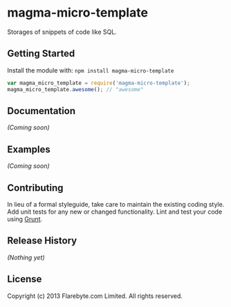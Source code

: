 # magma-micro-template

Storages of snippets of code like SQL.

## Getting Started
Install the module with: `npm install magma-micro-template`

```javascript
var magma_micro_template = require('magma-micro-template');
magma_micro_template.awesome(); // "awesome"
```

## Documentation
_(Coming soon)_

## Examples
_(Coming soon)_

## Contributing
In lieu of a formal styleguide, take care to maintain the existing coding style. Add unit tests for any new or changed functionality. Lint and test your code using [Grunt](http://gruntjs.com/).

## Release History
_(Nothing yet)_

## License
Copyright (c) 2013 Flarebyte.com Limited.
All rights reserved.
